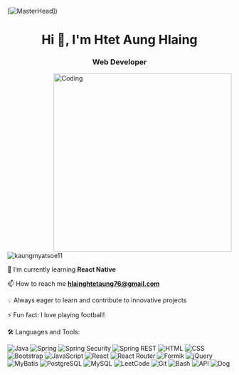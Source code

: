 [![MasterHead](https://www.bing.com/th/id/OGC.a5e7c26c7dc2e5a467b8eee755df748a?pid=1.7&rurl=https%3a%2f%2fi.pinimg.com%2foriginals%2f0f%2f25%2fe4%2f0f25e4668c1c7740b5ed41835339d67f.gif&ehk=%2bDQXu7PHix87vLlAsdpE9ilus%2f26YHsVkkRBz%2barUk8%3d)])

<h1 align="center">Hi 👋, I'm Htet Aung Hlaing</h1>
<h3 align="center">Web Developer</h3>
<img align="right" alt="Coding" width="400" src="https://www.bing.com/th/id/OGC.2111879a21ac6b5eacb5e750bc86997f?pid=1.7&rurl=https%3a%2f%2fmiro.medium.com%2fmax%2f1360%2f1*IRGHmiGsa16stedQvIaZfw.gif&ehk=VYcjnAv6l7KQhH308m3jWGCStHc02qbLiWl5N7MUoZo%3d">
<p align="left"> <img src="https://komarev.com/ghpvc/?username=kaungmyatsoe11&label=Profile%20views&color=0e75b6&style=flat" alt="kaungmyatsoe11" /> </p>



🌱 I’m currently learning **React Native**

📫 How to reach me **hlainghtetaung76@gmail.com**

💡 Always eager to learn and contribute to innovative projects

⚡ Fun fact: I love playing football!



🛠️ Languages and Tools: 

![Java](https://img.shields.io/badge/Java-007396?style=flat-square&logo=java&logoColor=white) ![Spring](https://img.shields.io/badge/Spring-6DB33F?style=flat-square&logo=spring&logoColor=white) ![Spring Security](https://img.shields.io/badge/Spring%20Security-6DB33F?style=flat-square&logo=spring-security&logoColor=white) ![Spring REST](https://img.shields.io/badge/Spring%20REST-6DB33F?style=flat-square&logo=spring&logoColor=white) ![HTML](https://img.shields.io/badge/HTML5-E34F26?style=flat-square&logo=html5&logoColor=white) ![CSS](https://img.shields.io/badge/CSS3-1572B6?style=flat-square&logo=css3&logoColor=white) ![Bootstrap](https://img.shields.io/badge/Bootstrap-7952B3?style=flat-square&logo=bootstrap&logoColor=white) ![JavaScript](https://img.shields.io/badge/JavaScript-F7DF1E?style=flat-square&logo=javascript&logoColor=black) ![React](https://img.shields.io/badge/React-20232A?style=flat-square&logo=react&logoColor=61DAFB) ![React Router](https://img.shields.io/badge/React%20Router-CA4245?style=flat-square&logo=react-router&logoColor=white) ![Formik](https://img.shields.io/badge/Formik-424242?style=flat-square&logo=formik&logoColor=white) ![jQuery](https://img.shields.io/badge/jQuery-0769AD?style=flat-square&logo=jquery&logoColor=white) ![MyBatis](https://img.shields.io/badge/MyBatis-B72E0E?style=flat-square&logo=mybatis&logoColor=white) ![PostgreSQL](https://img.shields.io/badge/PostgreSQL-336791?style=flat-square&logo=postgresql&logoColor=white) ![MySQL](https://img.shields.io/badge/MySQL-4479A1?style=flat-square&logo=mysql&logoColor=white) 
![LeetCode](https://img.shields.io/badge/LeetCode-FFA116?style=flat-square&logo=leetcode&logoColor=black) ![Git](https://img.shields.io/badge/Git-F05032?style=flat-square&logo=git&logoColor=white) ![Bash](https://img.shields.io/badge/GNU%20Bash-4EAA25?style=flat-square&logo=gnu-bash&logoColor=white) ![API](https://img.shields.io/badge/API-00599C?style=flat-square&logo=api&logoColor=white) ![Dog](https://img.shields.io/badge/Dog-FF69B4?style=flat-square&logo=dog&logoColor=white)




<!---
HtetAungH/HtetAungH is a ✨ special ✨ repository because its `README.md` (this file) appears on your GitHub profile.
You can click the Preview link to take a look at your changes.
--->
